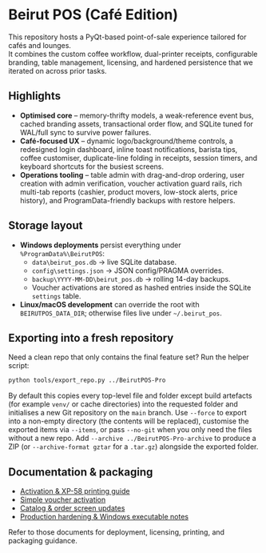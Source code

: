 # Beirut POS (Café Edition)

This repository hosts a PyQt-based point-of-sale experience tailored for cafés and lounges.  
It combines the custom coffee workflow, dual-printer receipts, configurable branding, table
management, licensing, and hardened persistence that we iterated on across prior tasks.

## Highlights
- **Optimised core** – memory-thrifty models, a weak-reference event bus, cached branding assets,
  transactional order flow, and SQLite tuned for WAL/full sync to survive power failures.
- **Café-focused UX** – dynamic logo/background/theme controls, a redesigned login dashboard,
  inline toast notifications, barista tips, coffee customiser, duplicate-line folding in receipts,
  session timers, and keyboard shortcuts for the busiest screens.
- **Operations tooling** – table admin with drag-and-drop ordering, user creation with admin
  verification, voucher activation guard rails, rich multi-tab reports (cashier, product movers,
  low-stock alerts, price history), and ProgramData-friendly backups with restore helpers.

## Storage layout
- **Windows deployments** persist everything under `%ProgramData%\BeirutPOS`:
  - `data\beirut_pos.db` → live SQLite database.
  - `config\settings.json` → JSON config/PRAGMA overrides.
  - `backup\YYYY-MM-DD\beirut_pos.db` → rolling 14-day backups.
  - Voucher activations are stored as hashed entries inside the SQLite `settings` table.
- **Linux/macOS development** can override the root with `BEIRUTPOS_DATA_DIR`; otherwise files live under `~/.beirut_pos`.

## Exporting into a fresh repository
Need a clean repo that only contains the final feature set?  Run the helper script:

```bash
python tools/export_repo.py ../BeirutPOS-Pro
```

By default this copies every top-level file and folder except build artefacts (for example
`venv/` or cache directories) into the requested folder and initialises a new Git repository
on the `main` branch.  Use `--force` to export into a non-empty directory (the contents will
be replaced), customise the exported items via `--items`, or pass `--no-git` when you only
need the files without a new repo.  Add `--archive ../BeirutPOS-Pro-archive` to produce a
ZIP (or `--archive-format gztar` for a `.tar.gz`) alongside the exported folder.

## Documentation & packaging
- [Activation & XP-58 printing guide](docs/activation-and-printing.md)
- [Simple voucher activation](docs/activation-simple-vouchers.md)
- [Catalog & order screen updates](docs/catalog-and-order-screen.md)
- [Production hardening & Windows executable notes](docs/production_and_windows.md)

Refer to those documents for deployment, licensing, printing, and packaging guidance.
